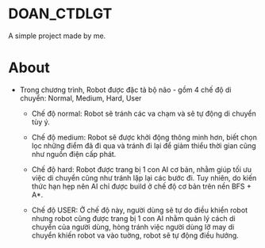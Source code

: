 # DOAN_CTDLGT

A simple project made by me.

# About
- Trong chương trình, Robot được đặc tả bộ não - gồm 4 chế độ di chuyển: Normal, Medium, Hard, User
    - Chế độ normal: Robot sẽ tránh các va chạm và sẽ tự động di chuyển tùy ý.
    - Chế độ medium: Robot sẽ được khởi động thông minh hơn, biết chọn lọc những điểm đã đi qua và tránh đi lại để giảm thiểu thời gian cũng như nguồn điện cấp phát.
    - Chế độ hard: Robot được trang bị 1 con AI cơ bản, nhằm giúp tối ưu việc di chuyển cũng như tránh lặp lại các bước đi. Tuy nhiên, do kiến thức hạn hẹp nên AI chỉ được build ở chế độ cơ bản trên nền BFS + A*.
	
    - Chế độ USER: Ở chế độ này, người dùng sẽ tự do điều khiển robot nhưng robot cũng được trang bị 1 con AI nhằm quản lý cách di chuyển của người dùng, hòng tránh việc người dùng lỡ may di chuyển khiến robot va vào tuờng, robot sẽ tự động điều hướng.

